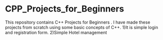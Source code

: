 # CPP_Projects_for_Beginners
This repository contains C++ Projects for Beginners . I have made these projects from scratch using some basic concepts of C++. 1)It is simple login and registration form.
2)Simple Hotel management
